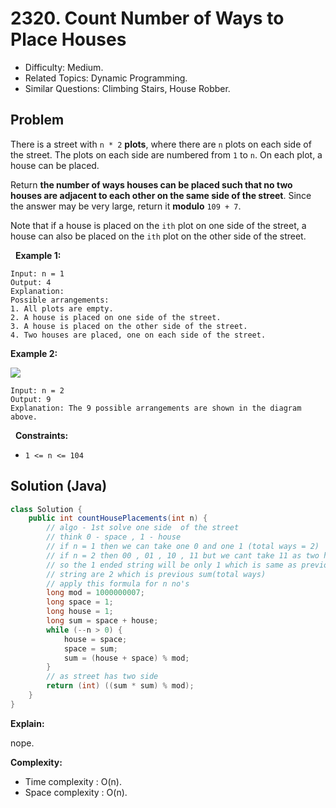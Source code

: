# 2320. Count Number of Ways to Place Houses

- Difficulty: Medium.
- Related Topics: Dynamic Programming.
- Similar Questions: Climbing Stairs, House Robber.

## Problem

There is a street with ```n * 2``` **plots**, where there are ```n``` plots on each side of the street. The plots on each side are numbered from ```1``` to ```n```. On each plot, a house can be placed.

Return **the number of ways houses can be placed such that no two houses are adjacent to each other on the same side of the street**. Since the answer may be very large, return it **modulo** ```109 + 7```.

Note that if a house is placed on the ```ith``` plot on one side of the street, a house can also be placed on the ```ith``` plot on the other side of the street.

 
**Example 1:**

```
Input: n = 1
Output: 4
Explanation: 
Possible arrangements:
1. All plots are empty.
2. A house is placed on one side of the street.
3. A house is placed on the other side of the street.
4. Two houses are placed, one on each side of the street.
```

**Example 2:**

![](https://assets.leetcode.com/uploads/2022/05/12/arrangements.png)

```
Input: n = 2
Output: 9
Explanation: The 9 possible arrangements are shown in the diagram above.
```

 
**Constraints:**


	
- ```1 <= n <= 104```



## Solution (Java)

```java
class Solution {
    public int countHousePlacements(int n) {
        // algo - 1st solve one side  of the street
        // think 0 - space , 1 - house
        // if n = 1 then we can take one 0 and one 1 (total ways = 2)
        // if n = 2 then 00 , 01 , 10 , 11 but we cant take 11 as two house cant be adjacent.
        // so the 1 ended string will be only 1 which is same as previous 0 ended string and 0 ended
        // string are 2 which is previous sum(total ways)
        // apply this formula for n no's
        long mod = 1000000007;
        long space = 1;
        long house = 1;
        long sum = space + house;
        while (--n > 0) {
            house = space;
            space = sum;
            sum = (house + space) % mod;
        }
        // as street has two side
        return (int) ((sum * sum) % mod);
    }
}
```

**Explain:**

nope.

**Complexity:**

* Time complexity : O(n).
* Space complexity : O(n).
